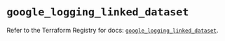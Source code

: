 # `google_logging_linked_dataset`

Refer to the Terraform Registry for docs: [`google_logging_linked_dataset`](https://registry.terraform.io/providers/hashicorp/google/6.38.0/docs/resources/logging_linked_dataset).
